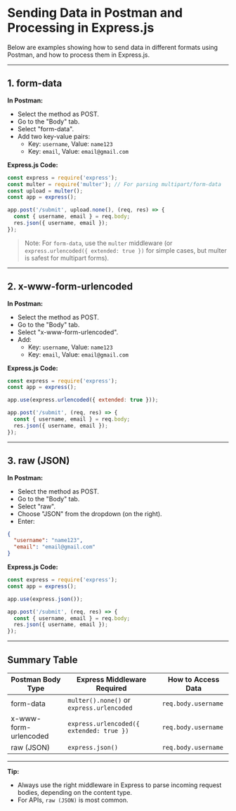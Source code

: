 # Sending Data in Postman and Processing in Express.js

Below are examples showing how to send data in different formats using Postman, and how to process them in Express.js.

---

## 1. **form-data**

**In Postman:**
- Select the method as POST.
- Go to the "Body" tab.
- Select "form-data".
- Add two key-value pairs:
    - Key: `username`, Value: `name123`
    - Key: `email`, Value: `email@gmail.com`

**Express.js Code:**
```js
const express = require('express');
const multer = require('multer'); // For parsing multipart/form-data
const upload = multer();
const app = express();

app.post('/submit', upload.none(), (req, res) => {
  const { username, email } = req.body;
  res.json({ username, email });
});
```
> Note: For `form-data`, use the `multer` middleware (or `express.urlencoded({ extended: true })` for simple cases, but multer is safest for multipart forms).

---

## 2. **x-www-form-urlencoded**

**In Postman:**
- Select the method as POST.
- Go to the "Body" tab.
- Select "x-www-form-urlencoded".
- Add:
    - Key: `username`, Value: `name123`
    - Key: `email`, Value: `email@gmail.com`

**Express.js Code:**
```js
const express = require('express');
const app = express();

app.use(express.urlencoded({ extended: true }));

app.post('/submit', (req, res) => {
  const { username, email } = req.body;
  res.json({ username, email });
});
```

---

## 3. **raw (JSON)**

**In Postman:**
- Select the method as POST.
- Go to the "Body" tab.
- Select "raw".
- Choose "JSON" from the dropdown (on the right).
- Enter:
```json
{
  "username": "name123",
  "email": "email@gmail.com"
}
```

**Express.js Code:**
```js
const express = require('express');
const app = express();

app.use(express.json());

app.post('/submit', (req, res) => {
  const { username, email } = req.body;
  res.json({ username, email });
});
```

---

## **Summary Table**

| Postman Body Type        | Express Middleware Required           | How to Access Data         |
|-------------------------|---------------------------------------|----------------------------|
| form-data               | `multer().none()` or `express.urlencoded` | `req.body.username`        |
| x-www-form-urlencoded   | `express.urlencoded({ extended: true })` | `req.body.username`        |
| raw (JSON)              | `express.json()`                          | `req.body.username`        |

---

**Tip:**  
- Always use the right middleware in Express to parse incoming request bodies, depending on the content type.
- For APIs, `raw (JSON)` is most common.
